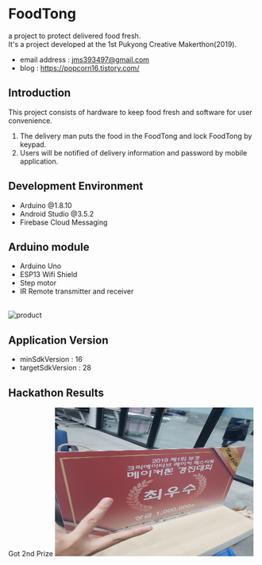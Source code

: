 # FoodTong
a project to protect delivered food fresh. <br />
It's a project developed at the 1st Pukyong Creative Makerthon(2019).
- email address : jms393497@gmail.com
- blog : https://popcorn16.tistory.com/

## Introduction
This project consists of hardware to keep food fresh and software for user convenience.<br />
1. The delivery man puts the food in the FoodTong and lock FoodTong by keypad.
2. Users will be notified of delivery information and password by mobile application.

## Development Environment
- Arduino @1.8.10
- Android Studio @3.5.2
- Firebase Cloud Messaging

## Arduino module
- Arduino Uno
- ESP13 Wifi Shield
- Step motor
- IR Remote transmitter and receiver
<br />
<img src="/images/product.jpg" width="400px" height="300px" title="product" alt="product"></img>

## Application Version
- minSdkVersion : 16
- targetSdkVersion : 28

## Hackathon Results
Got 2nd Prize
<img src="/images/result.jpg" width="400px" height="300px" title="result" alt="result"></img>
